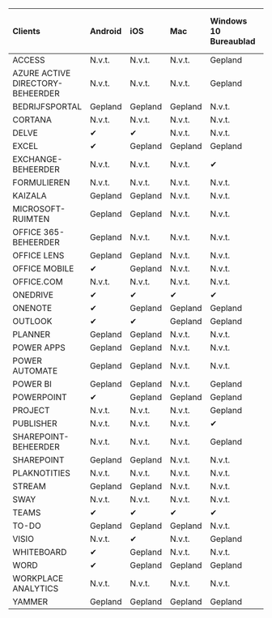 <!-- This file is generated automatically. Changes made to this file will be overwritten.-->
|Clients|Android|iOS|Mac|Windows 10<br>Bureaublad|Windows 10<br>Moderne apps|
|:-|:-|:-|:-|:-|:-|
|ACCESS|N.v.t.|N.v.t.|N.v.t.|Gepland|N.v.t.|
|AZURE ACTIVE DIRECTORY-BEHEERDER|N.v.t.|N.v.t.|N.v.t.|Gepland|N.v.t.|
|BEDRIJFSPORTAL|Gepland|Gepland|Gepland|N.v.t.|Gepland|
|CORTANA|N.v.t.|N.v.t.|N.v.t.|N.v.t.|Gepland|
|DELVE|✔|✔|N.v.t.|N.v.t.|N.v.t.|
|EXCEL|✔|Gepland|Gepland|Gepland|N.v.t.|
|EXCHANGE-BEHEERDER|N.v.t.|N.v.t.|N.v.t.|✔|N.v.t.|
|FORMULIEREN|N.v.t.|N.v.t.|N.v.t.|N.v.t.|N.v.t.|
|KAIZALA|Gepland|Gepland|N.v.t.|N.v.t.|N.v.t.|
|MICROSOFT-RUIMTEN|Gepland|Gepland|N.v.t.|N.v.t.|N.v.t.|
|OFFICE 365-BEHEERDER|Gepland|N.v.t.|N.v.t.|N.v.t.|N.v.t.|
|OFFICE LENS|Gepland|Gepland|N.v.t.|N.v.t.|N.v.t.|
|OFFICE MOBILE|✔|Gepland|N.v.t.|N.v.t.|N.v.t.|
|OFFICE.COM|N.v.t.|N.v.t.|N.v.t.|N.v.t.|Gepland|
|ONEDRIVE|✔|✔|✔|✔|Gepland|
|ONENOTE|✔|Gepland|Gepland|Gepland|Gepland|
|OUTLOOK|✔|✔|Gepland|Gepland|Gepland|
|PLANNER|Gepland|Gepland|N.v.t.|N.v.t.|N.v.t.|
|POWER APPS|Gepland|Gepland|N.v.t.|N.v.t.|Gepland|
|POWER AUTOMATE|Gepland|Gepland|N.v.t.|N.v.t.|N.v.t.|
|POWER BI|Gepland|Gepland|N.v.t.|Gepland|Gepland|
|POWERPOINT|✔|Gepland|Gepland|Gepland|N.v.t.|
|PROJECT|N.v.t.|N.v.t.|N.v.t.|Gepland|N.v.t.|
|PUBLISHER|N.v.t.|N.v.t.|N.v.t.|✔|N.v.t.|
|SHAREPOINT-BEHEERDER|N.v.t.|N.v.t.|N.v.t.|Gepland|N.v.t.|
|SHAREPOINT|Gepland|Gepland|N.v.t.|N.v.t.|N.v.t.|
|PLAKNOTITIES|N.v.t.|N.v.t.|N.v.t.|N.v.t.|Gepland|
|STREAM|Gepland|Gepland|N.v.t.|N.v.t.|N.v.t.|
|SWAY|N.v.t.|N.v.t.|N.v.t.|N.v.t.|Gepland|
|TEAMS|✔|✔|✔|✔|N.v.t.|
|TO-DO|Gepland|Gepland|Gepland|N.v.t.|Gepland|
|VISIO|N.v.t.|✔|N.v.t.|Gepland|N.v.t.|
|WHITEBOARD|✔|Gepland|N.v.t.|N.v.t.|Gepland|
|WORD|✔|Gepland|Gepland|Gepland|N.v.t.|
|WORKPLACE ANALYTICS|N.v.t.|N.v.t.|N.v.t.|N.v.t.|N.v.t.|
|YAMMER|Gepland|Gepland|Gepland|Gepland|N.v.t.|
